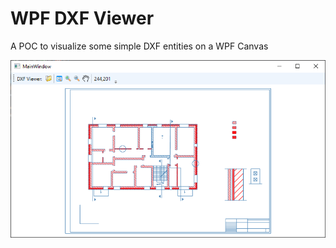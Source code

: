 # WPF DXF Viewer
A POC to visualize some simple DXF entities on a WPF Canvas

![Screenshot](Documents/Screenshot.png)
